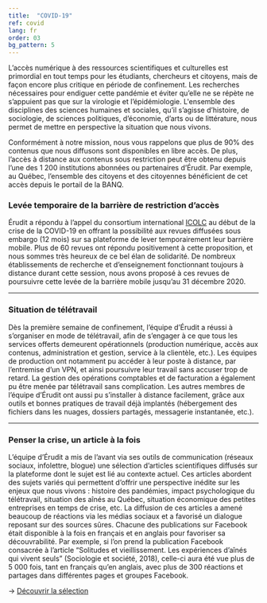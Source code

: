 ```yaml
---
title:  "COVID-19"
ref: covid
lang: fr
order: 03
bg_pattern: 5
---
```


L’accès numérique à des ressources scientifiques et culturelles est primordial en tout temps pour les étudiants, chercheurs et citoyens, mais de façon encore plus critique en période de confinement. Les recherches nécessaires pour endiguer cette pandémie et éviter qu’elle ne se répète ne s’appuient pas que sur la virologie et l’épidémiologie. L'ensemble des disciplines des sciences humaines et sociales, qu’il s’agisse d’histoire, de sociologie, de sciences politiques, d’économie, d’arts ou de littérature, nous permet de mettre en perspective la situation que nous vivons.

Conformément à notre mission, nous vous rappelons que plus de 90% des contenus que nous diffusons sont disponibles en libre accès. De plus, l’accès à distance aux contenus sous restriction peut être obtenu depuis l’une des 1 200 institutions abonnées ou partenaires d’Érudit. Par exemple, au Québec, l’ensemble des citoyens et des citoyennes bénéficient de cet accès depuis le portail de la BANQ.

### Levée temporaire de la barrière de restriction d’accès

Érudit a répondu à l’appel du consortium international [ICOLC](https://icolc.net/statement/statement-global-covid-19-pandemic-and-its-impact-library-services-and-resources) au début de la crise de la COVID-19 en offrant la possibilité aux revues diffusées sous embargo (12 mois) sur sa plateforme de lever temporairement leur barrière mobile. Plus de 60 revues ont répondu positivement à cette proposition, et nous sommes très heureux de ce bel élan de solidarité. De nombreux établissements de recherche et d’enseignement fonctionnant toujours à distance durant cette session, nous avons proposé à ces revues de poursuivre cette levée de la barrière mobile jusqu’au 31 décembre 2020.

---

### Situation de télétravail

Dès la première semaine de confinement, l’équipe d’Érudit a réussi à s’organiser en mode de télétravail, afin de s’engager à ce que tous les services offerts demeurent opérationnels (production numérique, accès aux contenus, administration et gestion, service à la clientèle, etc.). Les équipes de production ont notamment pu accéder à leur poste à distance, par l’entremise d’un VPN, et ainsi poursuivre leur travail sans accuser trop de retard. La gestion des opérations comptables et de facturation a également pu être menée par télétravail sans complication. Les autres membres de l’équipe d’Érudit ont aussi pu s’installer à distance facilement, grâce aux outils et bonnes pratiques de travail déjà implantés (hébergement des fichiers dans les nuages, dossiers partagés, messagerie instantanée, etc.).

---

### Penser la crise, un article à la fois

L’équipe d’Érudit a mis de l’avant via ses outils de communication (réseaux sociaux, infolettre, blogue) une sélection d’articles scientifiques diffusés sur la plateforme dont le sujet est lié au contexte actuel. Ces articles abordent des sujets variés qui permettent d’offrir une perspective inédite sur les enjeux que nous vivons : histoire des pandémies, impact psychologique du télétravail, situation des aînés au Québec, situation économique des petites entreprises en temps de crise, etc. La diffusion de ces articles a amené beaucoup de réactions via les médias sociaux et a favorisé un dialogue reposant sur des sources sûres. Chacune des publications sur Facebook était disponible à la fois en français et en anglais pour favoriser sa découvrabilité. Par exemple, si l’on prend la publication Facebook consacrée à l’article “Solitudes et vieillissement. Les expériences d’aînés qui vivent seuls” (Sociologie et société, 2018), celle-ci aura été vue plus de 5 000 fois, tant en français qu’en anglais, avec plus de 300 réactions et partages dans différentes pages et groupes Facebook.

-> [Découvrir la sélection](https://apropos.erudit.org/fr/penserlacrise/)
